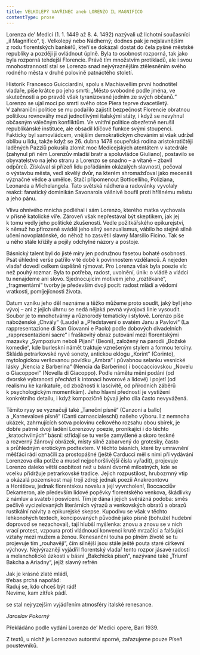 ```yaml
---
title: VELKOLEPÝ VAVŘINEC aneb LORENZO IL MAGNIFICO
contentType: prose
---
```


  

Lorenza de’ Medici (1. 1. 1449 až 8. 4. 1492) nazývali už lichotní současníci „il Magnifico“, tj. Velkolepý nebo Nádherný; dodnes pak je nejslavnějším z rodu florentských bankéřů, kteří se dokázali dostat do čela pyšné městské republiky a později ji ovládnout úplně. Byla to osobnost rozporná, tak jako byla rozporná tehdejší Florencie. Právě tím množstvím protikladů, ale i svou mnohostranností stal se Lorenzo snad nejvýraznějším ztělesněním svého rodného města v druhé polovině patnáctého století.

Historik Francesco Guicciardini, spolu s Machiavellim první hodnotitel vladaře, píše krátce po jeho smrti: „Město svobodné podle jména, ve skutečnosti a po pravdě však tyranizované jedním ze svých občanů.“ Lorenzo se ujal moci po smrti svého otce Piera teprve dvacetiletý. V zahraniční politice se mu podařilo zajistit bezpečnost Florencie obratnou politikou rovnováhy mezi jednotlivými italskými státy, i když se nevyhnul občasným válečným konfliktům. Ve vnitřní politice obezřetně nerušil republikánské instituce, ale obsadil klíčové funkce svými stoupenci. Fakticky byl samovládcem, vnějším demokratickým chováním si však udržel oblibu u lidu, takže když se 26. dubna 1478 soupeřská rodina aristokratičtěji laděných Pazziů pokusila zlomit moc Medicejských atentátem v katedrále (zahynul při něm Lorenzův mladší bratr a spoluvládce Giuliano), postavilo se obyvatelstvo na jeho stranu a Lorenzo se snadno – a vítaně – zbavil odpůrců. Získával si přízeň lidu pořádáním okázalých slavností, pečoval o výstavbu města, vedl skvělý dvůr, na kterém shromažďoval jako mecenáš význačné vědce a umělce. Stačí připomenout Botticelliho, Poliziana, Leonarda a Michelangela. Tato světská nádhera a radovánky vyvolaly reakci: fanatický dominikán Savonarola vášnivě bouřil proti hříšnému městu a jeho pánu.

Vlivu ohnivého mnicha podléhal i sám Lorenzo, kterého matka vychovala v přísně katolické víře. Zároveň však nepřestával být skeptikem, jak jej k tomu vedly jeho politické zkušenosti. Vedle požitkářského epikurejství, k němuž ho přirozeně sváděl jeho silný senzualismus, vábilo ho stejně silně učení novoplatónské, do něhož ho zasvětil slavný Marsilio Ficino. Tak se u něho stále křížily a pojily odchylné názory a postoje.

Básnický talent byl do jisté míry jen podružnou fasetou bohaté osobnosti. Psát úhledné verše patřilo v té době k povinnostem vzdělanců. A nejeden vladař dovedl celkem úspěšně rýmovat. Pro Lorenza však byla poezie víc než pouhý rozmar. Byla to potřeba, radost, uvolnění, únik: o vládě a vládci tu nenajdeme ani slovo. Sjednocujícím motivem jeho „roztěkané“, „fragmentární“ tvorby je především dvojí pocit: radost mládí a vědomí vratkosti, pomíjejícnosti života.

Datum vzniku jeho děl neznáme a těžko můžeme proto soudit, jaký byl jeho vývoj – ani z jejich úhrnu se nedá nějaká pevná vývojová linie vysoudit. Soubor je to mnohotvárný a různorodý tematicky i stylově. Lorenzo píše náboženské „Chvály“ (Laude) a „Představení o svatém Janu a Pavlovi“ (La rappresentazione di San Giovanni e Paolo) podle dobových divadelních „rappresenta­zioni sacre“ i fraškovitý obraz putování mezi florentskými mazavky „Sympozium neboli Pijani“ (Beoni), založený na parodii „Božské komedie“, kde burleskní námět traktuje vznešeným stylem a formou tercíny. Skládá petrarkovské nyvé sonety, antickou eklogu „Korint“ (Corinto), mytologickou veršovanou povídku „Ambra“ i půvabnou selanku vesnické lásky „Nencia z Barberina“ (Nencia da Barberino) i boccacciovskou „Novelu o Giacoppovi“ (Novella di Giacoppo). Podle námětu mění podání (od dvorské vybranosti přechází k intonaci hovorové a lidové) i pojetí (od realismu ke karikatuře, od zbožnosti k lascivitě, od přírodních záběrů k psychologickým momentkám). Jeho hlavní předností je vystižení konkrétního detailu, i když kompozičně bývají jeho díla často nevyvážená.

Těmito rysy se vyznačují také „Taneční písně“ (Canzoni a ballo) a „Karnevalové písně“ (Canti carnascialeschi) našeho výboru. I z nemnoha ukázek, zahrnujících sotva polovinu celkového rozsahu obou sbírek, je dobře patrné dvojí ladění Lorenzovy poezie, pronikající i do těchto „kratochvilných“ básní: střídají se tu verše zamyšlené a skoro teskné a rozverný žánrový obrázek, místy silně zabarvený do grotesky, často s průhledným erotickým podtextem. V těchto básních, které by umravnění měšťáci rádi označili za prostopášné (ještě Carducci měl s nimi při vydávání Lorenzova díla potíže a musel nejpohoršlivější čísla vyřadit), projevuje Lorenzo daleko větší osobitost než u básní dvorně milostných, kde se vcelku přidržuje petrarkovské tradice. Jejich rozpustilost, hrubozrnný vtip a okázalá pozemskost mají trojí zdroj: jednak poezii Ana­kreontovu a Horátiovu, jednak florentskou novelu a její vyvrcholení, Boccacciův Dekameron, ale především lidové popěvky florentského venkova, škádlivky z námluv a svateb i posvícení. Tím je dána i jejich svérázná podoba: směs pečlivě vycizelovaných literárních výrazů a venkovských obratů a obrazů rustikální naivi­ty a epikurejské skepse. Kupodivu se však v těchto lehkonohých textech, koncipovaných původně jako písně (bohužel hudební doprovod se nezachoval), tají hlubší myšlenka: znovu a znovu se v nich vrací protest, vzpoura proti vládnoucí konvenci krutě mrzačící a falšující vztahy mezi mužem a ženou. Renesanční touha po plném životě se tu projevuje tím „rouhavěji“, čím silnější jsou stále ještě pouta staré církevní výchovy. Nejvýrazněji vyjádřil florentský vladař tento rozpor jásavé radosti a melancholické úzkosti v básni „Bakchická píseň“, nazývané také „Triumf Bakcha a Ariadny“, jejíž slavný refrén

Jak je krásné zlaté mládí,  
třebas prchá napořád:  
Raduj se, kdo chceš být rád!  
Nevíme, kam zítřek pádí.

  

se stal nejryzejším vyjádřením atmosféry italské renesance.

_Jaroslav Pokorný_

  

Překládáno podle vydání Lorenzo de’ Medici opere, Bari 1939.

Z textů, u nichž je Lorenzovo autorství sporné, zařazujeme pouze Píseň poustevníků.

